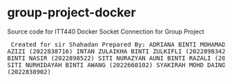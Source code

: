 # group-project-docker
Source code for ITT440 Docker Socket Connection for Group Project<pre>
Created for sir Shahadan
Prepared By:
ADRIANA BINTI MOHAMAD AZIZI (2022838716)
INTAN ZULAIKHA BINTI ZULKIFLI (2022898342)
NURSYAZANA BINTI NASIR (2022898522)
SITI NURAZYAN AUNI BINTI RAZALI (2022463966)
SITI NURHIDAYAH BINTI AWANG (2022660102)
SYAKIRAH MOHD DAINORI (2022838902)

